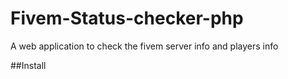 # Fivem-Status-checker-php
A web application to check the fivem server info and players info

##Install
